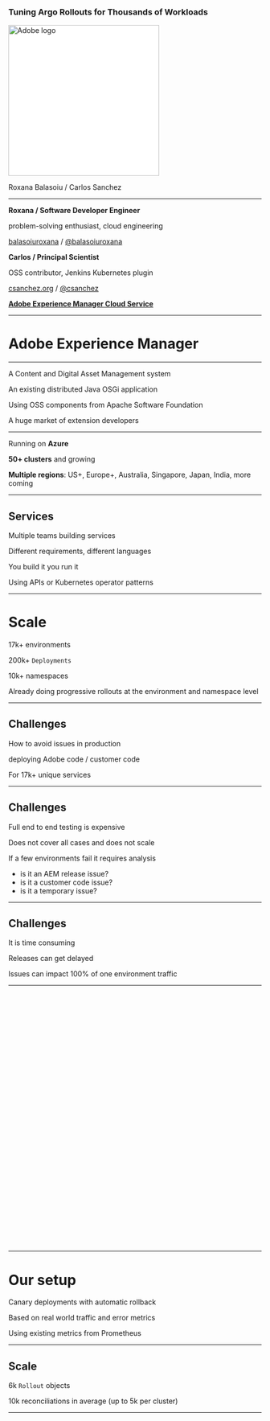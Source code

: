 <style>
.container{
    display: flex;
}
.col{
    flex: 1;
}
</style>

### Tuning Argo Rollouts for Thousands of Workloads

<a href="http://adobe.com"><img width="300" data-src="../assets/Adobe_Corporate_Horizontal_Lockup_Red_RGB.svg" alt="Adobe logo" style="background:white"></a>

Roxana Balasoiu / Carlos Sanchez



---


**Roxana / Software Developer Engineer**

problem-solving enthusiast, cloud engineering

[balasoiuroxana](https://github.com/balasoiuroxana) /
[@balasoiuroxana](http://twitter.com/balasoiuroxana)

**Carlos / Principal Scientist**

OSS contributor, Jenkins Kubernetes plugin

[csanchez.org](http://csanchez.org) / 
[@csanchez](http://twitter.com/csanchez)


**[Adobe Experience Manager Cloud Service](https://www.adobe.com/marketing/experience-manager/cloud-service.html)**

---


# Adobe Experience Manager

----

A Content and Digital Asset Management system

An existing distributed Java OSGi application

Using OSS components from Apache Software Foundation

A huge market of extension developers

----

Running on **Azure**

**50+ clusters** and growing

**Multiple regions**: US+, Europe+, Australia, Singapore, Japan, India, more coming

<!-- Adobe has a **dedicated team** managing clusters for multiple products -->

----

## Services

Multiple teams building services

Different requirements, different languages

You build it you run it

Using APIs or Kubernetes operator patterns

<!-- ----

## Environments

Using init containers and (many) sidecars to apply division of concerns

<img width="400" data-src="../assets/meme-sidecar.jpeg"> -->

---


# Scale

17k+ environments

200k+ `Deployments`

10k+ namespaces

Already doing progressive rollouts at the environment and namespace level

----

## Challenges

How to avoid issues in production

deploying Adobe code / customer code 

For 17k+ unique services 

----

## Challenges

Full end to end testing is expensive

Does not cover all cases and does not scale

If a few environments fail it requires analysis

* is it an AEM release issue?
* is it a customer code issue?
* is it a temporary issue?

----

## Challenges

It is time consuming

Releases can get delayed

Issues can impact 100% of one environment traffic

---


<img height="500px" data-src="../assets/argo-rollout-logo.png">

---


# Our setup

Canary deployments with automatic rollback

Based on real world traffic and error metrics

Using existing metrics from Prometheus

----

## Scale

6k `Rollout` objects

10k reconciliations in average (up to 5k per cluster)


----

<img height="100%" data-src="argo-rollouts-grafana.png">

----

## Rollout of the Rollout

Slow to avoid issues

Watch for quotas as Deployments are scaled down and Rollouts up

Dry run mode to look for issues

----

## Reverting the Rollouts

Disabling Rollouts require scaling up the `Deployment` object

----

## Migration

`Rollout` requires changing runbooks, tooling and training

Teaching engineers about `Rollouts`, `Deployments` scaled down to 0 are confusing


----

Two deployments tied together (author & publish)

Rolling both at the same time

In the future may consider a Helm rollback

----

<!--
```yaml
apiVersion: argoproj.io/v1alpha1
kind: Rollout
metadata:
  name: "{{ $fullName }}-publish"
spec:
  selector:
    matchLabels:
      app: "{{ $fullName }}-publish"
  workloadRef:
    apiVersion: apps/v1
    kind: Deployment
    name: "{{ $fullName }}-publish"
```


```yaml
  strategy:
    canary:
      stableMetadata:
        labels:
          role: stable
      canaryMetadata:
        labels:
          role: canary
```
-->


## Analysis Template

Combining 6 metrics:

Error ratio in stable vs canary

Number of errors in canary

Number of requests in both stable and canary

Combine two deployments together

----

## Analysis Template using AI

Easily implemented using canary analysis jobs

<img height="400px" data-src="let-chatgpt-do-it.webp">

----

## The customer view

Differentiating customer triggered vs internal

Avoid confusing external users with no feedback

Rolling back changes without user feedback can create confusion

Be mindful of users who have strict requirements for fast deployments



---

# Benefits

Automatic roll back on high error rates

Non blocking rollouts across environments and async investigation

Reduced blast radius

----

# Benefits

Only a percentage of traffic is affected temporarily

More frequent releases

Validate with real traffic

More velocity

---

# Challenges

Migration requires orchestration to avoid downtime

A problem with 1000s of services

Better with `workloadRef` and `scaleDown` attribute

----

# Challenges

Scale `Deployment` down to zero and reference it from the `Rollout` with `workloadRef` field.

`scaleDown` attribute: `never`, `onsuccess`, `progressively`

</div>

----

## Migration

![](argo-rollouts-pr.png)

[argo-rollouts PR #3111](https://github.com/argoproj/argo-rollouts/pull/3111)


----

# Challenges

Start with simple rollouts, watch for degraded status

* prometheus is not reachable
* upgrades with object deletion

----

## Immutable Resources

Immutable `ConfigMap` and `Secret` are a solution for high load in the API server

Each change to them needs a new name (typically including a checksum of content)

ie. `mysecret-abcde`

----

Example:

* Helm upgrade
* new secret is created `mysecret-abcde1`
* old secret is deleted `mysecret-abcde0`
* new pods fail to start per Rollout config

----

* Argo does a rollback to previous deployment
* more pods of the old deployment cannot be created as old secret no longer exists
* outage as soon as existing pods are recycled


----

## Metrics

Figuring out the correct metrics

Metrics need to account for `canary`/`stable` labels

Recognize low-traffic environments

Identify environments already experiencing errors

Check errors in multiple deployments if they work together

<!-- Use dry-run mode until the suitable metrics are found -->


----

![](argo-metrics.png)

----

## Steps

Setting the steps correctly

Short steps may not catch issues

Long pauses or many steps can significantly increase deployment duration

----

## False Positives / Negatives

Review number of Rollouts that are not promoted

Fix and iterate

----

## Handling Failures

Look for degraded rollouts: InvalidSpec, timeout (replicaset fails to be ready), error, abort

----

## Costs

Increase in cost for the added safety


---




Progressive Delivery is a great idea

Argo Rollouts is a great implementation

Some things to iron out and prepare for

---


<div class="container">

<div class="col">


<img height="64px" style="vertical-align:middle" data-src="../assets/GitHub-Mark-64px.png"> [balasoiuroxana](https://github.com/balasoiuroxana)

<img height="64px" style="vertical-align:middle" data-src="../assets/twitter-logo.png">[balasoiuroxana](http://twitter.com/balasoiuroxana)

</div>

<!-- <div class="col">
    <img width="80%" data-src="../assets/magritte.png">
</div> -->

<div class="col">

<img height="64px" style="vertical-align:middle" data-src="../assets/GitHub-Mark-64px.png"> [carlossg](https://github.com/carlossg)

<img height="64px" style="vertical-align:middle" data-src="../assets/twitter-logo.png">[csanchez](http://twitter.com/csanchez)

<!-- [csanchez.org](http://csanchez.org) -->

<!-- <img height="300px" style="vertical-align:middle" data-src="qr.png"></img> -->


</div>
</div>

<a href="http://adobe.com"><img width="400" data-src="../assets/Adobe_Wordmark_RGB_Red_2024.svg" alt="Adobe logo" style="background:white"></a>
